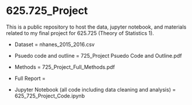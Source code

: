# 625.725_Project
This is a public repository to host the data, jupyter notebook, and materials related to my final project for 625.725 (Theory of Statistics 1). 

- Dataset = nhanes_2015_2016.csv

- Psuedo code and outline = 725_Project Psuedo Code and Outline.pdf

- Methods = 725_Project_Full_Methods.pdf

- Full Report = 

- Jupyter Notebook (all code including data cleaning and analysis) = 625_725_Project_Code.ipynb
